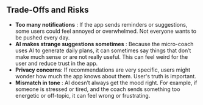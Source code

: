 ## Trade-Offs and Risks

* **Too many notifications** : If the app sends reminders or suggestions, some users could feel annoyed or overwhelmed. Not everyone wants to be pushed every day. 
* **AI makes strange suggestions sometimes** : Because the micro-coach uses AI to generate daily plans, it can sometimes say things that don’t make much sense or are not really useful. This can feel weird for the user and reduce trust in the app.
* **Privacy concerns**: If recommendations are very specific, users might wonder how much the app knows about them. User's truth is important.
* **Mismatch in tone** : AI doesn’t always get the mood right. For example, if someone is stressed or tired, and the coach sends something too energetic or off-topic, it can feel wrong or frustrating.
